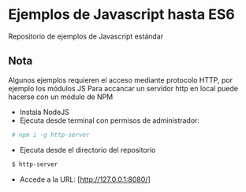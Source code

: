 # Ejemplos de Javascript hasta ES6
Repositorio de ejemplos de Javascript estándar 

## Nota
Algunos ejemplos requieren el acceso mediante protocolo HTTP, por ejemplo los módulos JS
Para accancar un servidor http en local puede hacerse con un módulo de NPM
* Instala NodeJS
* Ejecuta desde terminal con permisos de administrador:
```bash
 # npm i -g http-server
```
* Ejecuta desde el directorio del repositorio
```bash
 $ http-server
``` 
* Accede a la URL: [http://127.0.0.1:8080/]
